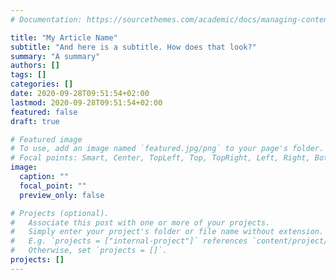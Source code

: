 ```yaml
---
# Documentation: https://sourcethemes.com/academic/docs/managing-content/

title: "My Article Name"
subtitle: "And here is a subtitle. How does that look?"
summary: "A summary"
authors: []
tags: []
categories: []
date: 2020-09-28T09:51:54+02:00
lastmod: 2020-09-28T09:51:54+02:00
featured: false
draft: true

# Featured image
# To use, add an image named `featured.jpg/png` to your page's folder.
# Focal points: Smart, Center, TopLeft, Top, TopRight, Left, Right, BottomLeft, Bottom, BottomRight.
image:
  caption: ""
  focal_point: ""
  preview_only: false

# Projects (optional).
#   Associate this post with one or more of your projects.
#   Simply enter your project's folder or file name without extension.
#   E.g. `projects = ["internal-project"]` references `content/project/deep-learning/index.md`.
#   Otherwise, set `projects = []`.
projects: []
---
```

